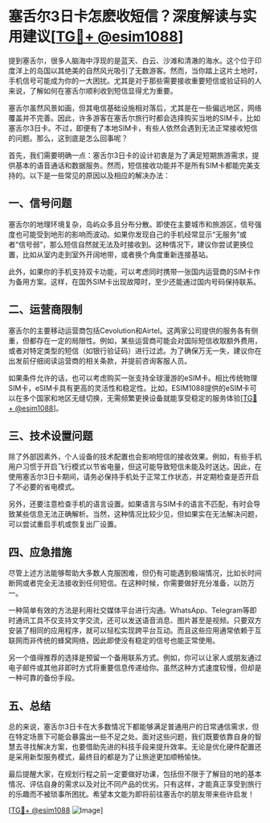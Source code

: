 # 塞舌尔3日卡怎麽收短信？深度解读与实用建议[[TG💪+ @esim1088](https://t.me/s/esim1088)]

提到塞舌尔，很多人脑海中浮现的是蓝天、白云、沙滩和清澈的海水。这个位于印度洋上的岛国以其绝美的自然风光吸引了无数游客。然而，当你踏上这片土地时，手机信号可能成为你的一大困扰。尤其是对于那些需要接收重要短信或验证码的人来说，了解如何在塞舌尔顺利收到短信显得尤为重要。

塞舌尔虽然风景如画，但其电信基础设施相对落后，尤其是在一些偏远地区，网络覆盖并不完善。因此，许多游客在塞舌尔旅行时都会选择购买当地的SIM卡，比如塞舌尔3日卡。不过，即便有了本地SIM卡，有些人依然会遇到无法正常接收短信的问题。那么，这到底是怎么回事呢？

首先，我们需要明确一点：塞舌尔3日卡的设计初衷是为了满足短期旅游需求，提供基本的语音通话和数据服务。然而，短信接收功能并不是所有SIM卡都能完美支持的。以下是一些常见的原因以及相应的解决办法：

## 一、信号问题

塞舌尔的地理环境复杂，岛屿众多且分布分散。即使在主要城市和旅游区，信号强度也可能受到地形的影响而波动。如果你发现自己的手机经常显示“无服务”或者“信号弱”，那么短信自然就无法及时接收到。这种情况下，建议你尝试更换位置，比如从室内走到室外开阔地带，或者换个角度重新连接基站。

此外，如果你的手机支持双卡功能，可以考虑同时携带一张国内运营商的SIM卡作为备用方案。这样，在国外SIM卡出现故障时，至少还能通过国内号码保持联系。

## 二、运营商限制

塞舌尔的主要移动运营商包括Cevolution和Airtel。这两家公司提供的服务各有侧重，但都存在一定的局限性。例如，某些运营商可能会对国际短信收取额外费用，或者对特定类型的短信（如银行验证码）进行过滤。为了确保万无一失，建议你在出发前仔细阅读运营商的相关条款，并提前咨询客服人员。

如果条件允许的话，也可以考虑购买一张支持全球漫游的eSIM卡。相比传统物理SIM卡，eSIM卡具有更高的灵活性和稳定性。比如，ESIM1088提供的eSIM卡可以在多个国家和地区无缝切换，无需频繁更换设备就能享受稳定的服务体验[[TG💪+ @esim1088](https://t.me/s/esim1088)]。

## 三、技术设置问题

除了外部因素外，个人设备的技术配置也会影响短信的接收效果。例如，有些手机用户习惯于开启飞行模式以节省电量，但这可能导致短信未能及时送达。因此，在使用塞舌尔3日卡期间，请务必保持手机处于正常工作状态，并定期检查是否开启了不必要的省电模式。

另外，还要注意检查手机的语言设置。如果语言与SIM卡的语言不匹配，有时会导致某些信息无法正确解析。当然，这种情况比较少见，但如果实在无法解决问题，可以尝试重启手机或恢复出厂设置。

## 四、应急措施

尽管上述方法能够帮助大多数人克服困难，但仍有可能遇到极端情况，比如长时间断网或者完全无法接收到任何短信。在这种时候，你需要做好充分准备，以防万一。

一种简单有效的方法是利用社交媒体平台进行沟通。WhatsApp、Telegram等即时通讯工具不仅支持文字交流，还可以发送语音消息、图片甚至是视频。只要双方安装了相同的应用程序，就可以轻松实现跨平台互动。而且这些应用通常依赖于互联网而非传统的蜂窝网络，因此即使没有稳定的信号也能正常使用。

另一个值得推荐的选择是预留一个备用联系方式。例如，你可以让家人或朋友通过电子邮件或其他非即时方式将重要信息传递给你。虽然这种方式速度较慢，但却是一种可靠的备份手段。

## 五、总结

总的来说，塞舌尔3日卡在大多数情况下都能够满足普通用户的日常通信需求，但在特定场景下可能会暴露出一些不足之处。面对这些问题，我们既要依靠自身的智慧去寻找解决方案，也要借助先进的科技手段来提升效率。无论是优化硬件配置还是采用新型服务模式，最终目的都是为了让旅途更加顺畅愉快。

最后提醒大家，在规划行程之前一定要做好功课，包括但不限于了解目的地的基本情况、评估自身的需求以及对比不同产品的优劣。只有这样，才能真正享受到旅行的乐趣而不被琐事所困扰。希望本文能为即将前往塞舌尔的朋友带来些许启发！

[[TG💪+ @esim1088](https://t.me/s/esim1088) ![Image](https://i.postimg.cc/4NQfJmqS/Snipaste-2025-05-13-00-14-12.png)]